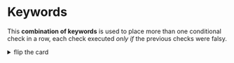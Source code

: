 # Keywords

This **combination of keywords** is used to place more than one conditional
check in a row, each check executed _only if_ the previous checks were falsy.

<details>
<summary>flip the card</summary>
<br>

## `else if`

```js
'use strict';

let userInput = prompt('enter something');

if (userInput === null) {
  alert('canceler!');
} else if (userInput === '') {
  alert('that is nothing');
} else {
  alert('perfect!');
}

alert('your input: ' + userInput);
```

</details>
